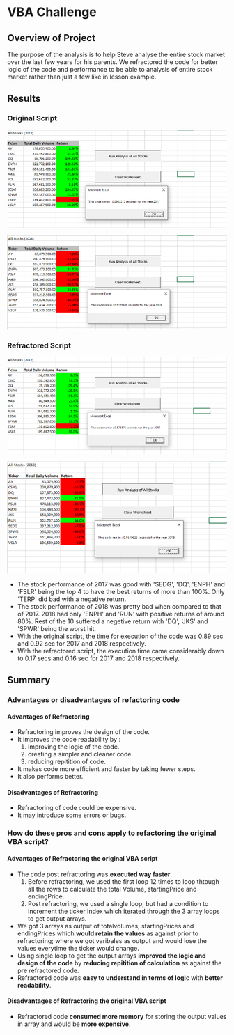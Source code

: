 # **VBA Challenge**

## **Overview of Project**
The purpose of the analysis is to help Steve analyse the entire stock market over the last few years for his parents. We refractored the code for better logic of the code and performance to be able to analysis of entire stock market rather than just a few like in lesson example.

## **Results** 
### **Original Script**
![All_Stocks_Analysis_2017](./Resources/AllStocksAnalysis_2017.png)

![All_Stocks_Analysis_2018](./Resources/AllStocksAnalysis_2018.png)


### **Refractored Script**
![All_Stocks_Analysis_Refractored_2017](./Resources/VBA_Challenge_2017.png)

![All_Stocks_Analysis_Refractored_2018](./Resources/VBA_Challenge_2018.png)

* The stock performance of 2017 was good with 'SEDG', 'DQ', 'ENPH' and 'FSLR' being the top 4 to have the best returns of more than 100%. Only 'TERP' did bad with a negative return.
* The stock performance of 2018 was pretty bad when compared to that of 2017. 2018 had only 'ENPH' and 'RUN' with positive returns of around 80%. Rest of the 10 suffered a negetive return with 'DQ', 'JKS' and 'SPWR' being the worst hit.
* With the original script, the time for execution of the code was 0.89 sec and 0.92 sec for 2017 and 2018 respectively.
* With the refractored script, the execution time came considerably down to 0.17 secs and 0.16 sec for 2017 and 2018 respectively.

## **Summary**
### Advantages or disadvantages of refactoring code
#### Advantages of Refractoring
* Refractoring improves the design of the code.
* It improves the code readability by :
	1. improving the logic of the code. 
	2. creating a simpler and cleaner code.
	3. reducing repitition of code.
* It makes code more efficient and faster by taking fewer steps.
* It also performs better.

#### Disadvantages of Refractoring
* Refractoring of code could be expensive.
* It may introduce some errors or bugs.

 ### How do these pros and cons apply to refactoring the original VBA script?
#### **Advantages of Refractoring the original VBA script**
* The code post refractoring was **executed way faster**.
	 1. Before refractoring, we used the first loop 12 times to loop thtough all the rows to calculate the total Volume, startingPrice and endingPrice.	
	 2. Post refractoring, we used a single loop, but had a condition to increment the ticker Index which iterated through the 3 array loops to get output arrays.
* We got 3 arrays as output of totalvolumes, startingPrices and endingPrices which **would retain the values** as against prior to refractoring; where we got varibales as output and would lose the values everytime the ticker would change.
* Using single loop to get the output arrays **improved the logic and design of the code** by **reducing repitition of calculation** as against the pre refractored code. 
* Refractored code was **easy to understand in terms of logi**c with **better readability**.

#### **Disadvantages of Refractoring the original VBA script**
* Refractored code **consumed more memory** for storing the output values in array and would be **more expensive**.
